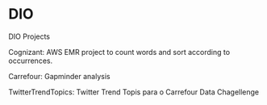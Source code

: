 # DIO
DIO Projects

Cognizant: AWS EMR project to count words and sort according to occurrences.

Carrefour: Gapminder analysis 

TwitterTrendTopics: Twitter Trend Topis para o Carrefour Data Chagellenge
